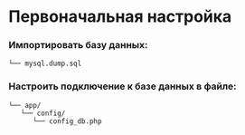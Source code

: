 # Первоначальная настройка
### Импортировать базу данных:
```
└── mysql.dump.sql
```

### Настроить подключение к базе данных в файле:
```
└── app/
   └── config/
      └── config_db.php
```

